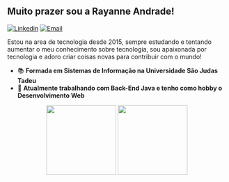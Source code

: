<h2>Muito prazer sou a Rayanne Andrade!</h2>

[![Linkedin](https://img.shields.io/badge/-LinkedIn-blue?style=flat&logo=Linkedin&logoColor=white)](https://www.linkedin.com/in/rayanne-andrade/)
[![Email](https://img.shields.io/badge/-Outlook-blue?style=flat&logo=Mail&logoColor=white)](mailto:rayanneandrade266@hotmail.com)

Estou na area de tecnologia desde 2015, sempre estudando e tentando aumentar o meu conhecimento sobre tecnologia, sou apaixonada por tecnologia e adoro criar coisas novas para contribuir com o mundo!

- 📚 <b>Formada em Sistemas de Informação na Universidade São Judas Tadeu</b>
- 🚀 <b>Atualmente trabalhando com Back-End Java e tenho como hobby o Desenvolvimento Web</b>

<p align="center">
   <img
      align="center"
      Height="160"
      src="https://github-readme-stats.vercel.app/api/top-langs/?username=RayanneAndrade&layout=compact&theme=github_dark&langs_count=7&hide=HTML"
    />
  <img   
      align="center"
      height="160" 
       src="https://github-readme-stats.vercel.app/api?username=RayanneAndrade&show_icons=true&theme=github_dark&count_private=true&show_icons=true&&include_all_commits=true&hide=issues"
    />
</p>
